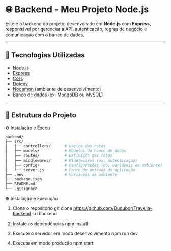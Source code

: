 # 🌐 Backend - Meu Projeto Node.js

Este é o backend do projeto, desenvolvido em **Node.js** com **Express**, responsável por gerenciar a API, autenticação, regras de negócio e comunicação com o banco de dados.

---

## 🚀 Tecnologias Utilizadas

- [Node.js](https://nodejs.org/)
- [Express](https://expressjs.com/)
- [Cors](https://www.npmjs.com/package/cors)
- [Dotenv](https://www.npmjs.com/package/dotenv)
- [Nodemon](https://www.npmjs.com/package/nodemon) (ambiente de desenvolvimento)
- Banco de dados (ex: [MongoDB](https://www.mongodb.com/) ou [MySQL](https://www.mysql.com/))

---

## 📂 Estrutura do Projeto

⚙️ Instalação e Execu

```bash
backend/
├── src/
│   ├── controllers/      # Lógica das rotas
│   ├── models/           # Modelos do banco de dados
│   ├── routes/           # Definição das rotas
│   ├── middlewares/      # Middlewares (ex: autenticação)
│   ├── config/           # Configurações (db, variáveis de ambiente)
│   └── server.js         # Ponto de entrada da aplicação
├── .env                  # Variáveis de ambiente
├── package.json
├── README.md
└── .gitignore

```
⚙️ Instalação e Execução
1. Clone o repositório
git clone https://github.com/Dudubor/Travelia-backend
cd backend

2. Instale as dependências
npm install

3. Execute o servidor em modo desenvolvimento
npm run dev

4. Execute em modo produção
npm start
